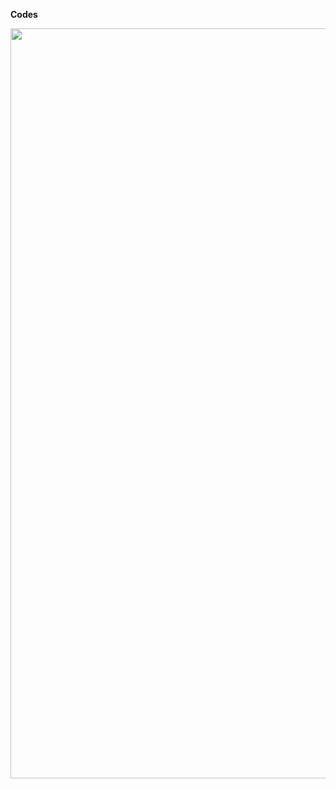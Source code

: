
**Codes**

  
  
  <p><img align="right" src="https://github.com/iamjohnramos/icons-academy/blob/5cb5da9fc13c084607d579fd12e9739af3ee9409/Home%20_%20Waking%20Up%20with%20Sam%20Harris%20-%20A%20New%20Operating%20System%20for%20Your%20Mind%20-%20Google%20Chrome%20-%2019%20January%202023%20(1).mp4" width="1200"  style="padding: 0px 0px 30px 30px">
